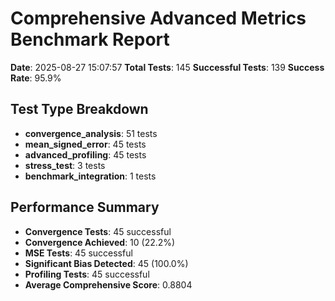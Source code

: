 # Comprehensive Advanced Metrics Benchmark Report

**Date**: 2025-08-27 15:07:57
**Total Tests**: 145
**Successful Tests**: 139
**Success Rate**: 95.9%

## Test Type Breakdown

- **convergence_analysis**: 51 tests
- **mean_signed_error**: 45 tests
- **advanced_profiling**: 45 tests
- **stress_test**: 3 tests
- **benchmark_integration**: 1 tests

## Performance Summary

- **Convergence Tests**: 45 successful
- **Convergence Achieved**: 10 (22.2%)
- **MSE Tests**: 45 successful
- **Significant Bias Detected**: 45 (100.0%)
- **Profiling Tests**: 45 successful
- **Average Comprehensive Score**: 0.8804
